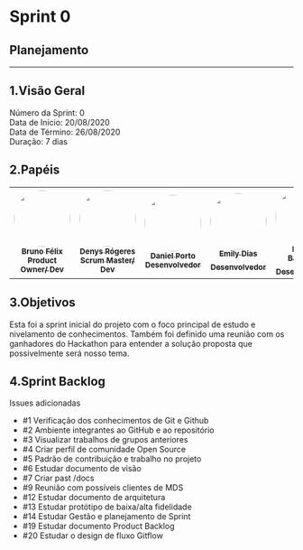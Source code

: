 # Sprint 0

## Planejamento 
____________________________
## 1.Visão Geral
Número da Sprint: 0 <br>
Data de Início: 20/08/2020 <br>
Data de Término: 26/08/2020 <br>
Duração: 7 dias <br>

## 2.Papéis
<table>
    <tr>
     <td align="center"><a href="https://github.com/Bruno-Felix"><img style="border-radius: 50%;" src="https://avatars2.githubusercontent.com/u/38890440?s=400&u=9c14ab68fc12dbeb25956056fe86bb075d138fa5&v=4" width="100px;" alt=""/><br /><sub><b>Bruno Félix</b><br><b>Product Owner/ Dev</b></sub></a><br /><a href="https://github.com/Bruno-Felix"></a>           </td>
        <td align="center"><a href="https://github.com/DenysRogeres"><img style="border-radius: 50%;" src="https://avatars0.githubusercontent.com/u/54676096?s=400&u=7b70aa8d6bd5ef6edffcd43686e81beb60546027&v=4" width="100px;" alt=""/><br /><sub><b>Denys Rógeres</b><br><b>Scrum Master/ Dev</b></sub></a><br /><a href="https://github.com/DenysRogeres"></a></td>
        <td align="center"><a href="https://github.com/DanielPortods"><img style="border-radius: 50%;" src="https://avatars3.githubusercontent.com/u/48573556?s=400&u=e1d90cb87288030c0fcb57a9b537dd88a77e1525&v=4" width="100px;" alt=""/><br /><sub><b>Daniel Porto</b><br><b>Desenvolvedor</b></sub></a><br /><a href="https://github.com/DanielPortods"></a></td>
        <td align="center"><a href="https://github.com/emysdias"><img style="border-radius: 50%;" src="https://avatars3.githubusercontent.com/u/52640974?s=400&u=78292e0e872227c1bc7da0352748d0a12306ea39&v=4" width="100px;" alt=""/><br /><sub><b>Emily Dias</b><br><b>Desenvolvedor</sub></a><br /><a href="https://github.com/emysdias"></a></td>
        <td align="center"><a href="https://github.com/daniel-bm"><img style="border-radius: 50%;" src="https://avatars1.githubusercontent.com/u/38585724?s=400&u=46d21bc14c3d1acce6829b8a96329d23f432549f&v=4" width="100px;" alt=""/><br /><sub><b>Daniel Barcelos</b><br><b>Desenvolvedor</sub></a><br /><a href="https://github.com/daniel-bm"></a></td>
        <td align="center"><a href="https://github.com/enzoggqs"><img style="border-radius: 50%;" src="https://avatars3.githubusercontent.com/u/38733364?s=400&u=03933ce39868586c14b93dc9c99f37c19bb9ee9b&v=4" width="100px;" alt=""/><br /><sub><b>Enzo Gabriel</b><br><b>Desenvolvedor</sub></a><br /><a href="https://github.com/enzoggqs"></a></td>
        </tr>
    </table>


## 3.Objetivos
Esta foi a sprint inicial do projeto com o foco principal de estudo e nivelamento de conhecimentos. Também foi definido uma reunião com os ganhadores do Hackathon para entender a solução proposta que possivelmente será nosso tema.

## 4.Sprint Backlog
Issues adicionadas 
- #1 Verificação dos conhecimentos de Git e Github
- #2 Ambiente integrantes ao GitHub e ao repositório
- #3 Visualizar trabalhos de grupos anteriores
- #4 Criar perfil de comunidade Open Source
- #5 Padrão de contribuição e trabalho no projeto
- #6 Estudar documento de visão
- #7 Criar past /docs
- #9 Reunião com possíveis clientes de MDS
- #12 Estudar documento de arquitetura
- #13 Estudar protótipo de baixa/alta fidelidade
- #14 Estudar Gestão e planejamento de Sprint
- #19 Estudar documento Product Backlog
- #20 Estudar o design de fluxo Gitflow





